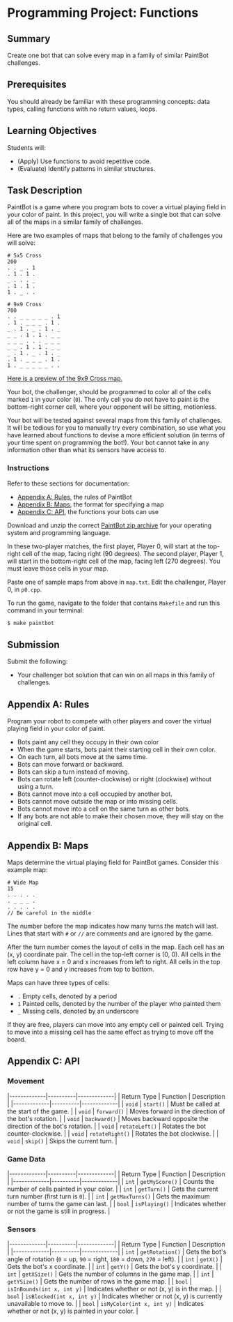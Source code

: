 # Programming Project: Functions

## Summary

Create one bot that can solve every map in a family of similar PaintBot challenges.

## Prerequisites

You should already be familiar with these programming concepts: data types, calling functions with no return values, loops.

## Learning Objectives

Students will:

- (Apply) Use functions to avoid repetitive code.
- (Evaluate) Identify patterns in similar structures.

## Task Description

PaintBot is a game where you program bots to cover a virtual playing field in your color of paint. In this project, you will write a single bot that can solve all of the maps in a similar family of challenges.

Here are two examples of maps that belong to the family of challenges you will solve:

```
# 5x5 Cross
200
. . _ . 1
. 1 . 1 .
_ . . . _
. 1 . 1 .
1 . _ . .
```

```
# 9x9 Cross
700
. . _ _ _ _ _ . 1
. 1 . _ _ _ . 1 .
_ . 1 . _ . 1 . _
_ _ . 1 . 1 . _ _
_ _ _ . . . _ _ _
_ _ . 1 . 1 . _ _
_ . 1 . _ . 1 . _
. 1 . _ _ _ . 1 .
1 . _ _ _ _ _ . .
```

[Here is a preview of the 9x9 Cross map.](https://paintbot.glitch.me/?s=9,9,0_0_0_90!1_8_8_270,0_0_0_90!1_8_8_270&b=0_0_0!2_0_x!3_0_x!4_0_x!5_0_x!6_0_x!8_0_1!1_1_1!3_1_x!4_1_x!5_1_x!7_1_1!0_2_x!2_2_1!4_2_x!6_2_1!8_2_x!0_3_x!1_3_x!3_3_1!5_3_1!7_3_x!8_3_x!0_4_x!1_4_x!2_4_x!6_4_x!7_4_x!8_4_x!0_5_x!1_5_x!3_5_1!5_5_1!7_5_x!8_5_x!0_6_x!2_6_1!4_6_x!6_6_1!8_6_x!1_7_1!3_7_x!4_7_x!5_7_x!7_7_1!0_8_1!2_8_x!3_8_x!4_8_x!5_8_x!6_8_x!8_8_1!)

Your bot, the challenger, should be programmed to color all of the cells marked `1` in your color (`0`). The only cell you do not have to paint is the bottom-right corner cell, where your opponent will be sitting, motionless.

Your bot will be tested against several maps from this family of challenges. It will be tedious for you to manually try every combination, so use what you have learned about functions to devise a more efficient solution (in terms of your time spent on programming the bot!). Your bot cannot take in any information other than what its sensors have access to.

### Instructions

Refer to these sections for documentation:

- [Appendix A: Rules](#appendix-a-rules), the rules of PaintBot
- [Appendix B: Maps](#appendix-b-maps), the format for specifying a map
- [Appendix C: API](#appendix-c-api), the functions your bots can use

Download and unzip the correct [PaintBot zip archive](https://github.com/MimirHQ/opencs1/tree/master/resources/paintbot) for your operating system and programming language.

In these two-player matches, the first player, Player 0, will start at the top-right cell of the map, facing right (90 degrees). The second player, Player 1, will start in the bottom-right cell of the map, facing left (270 degrees). You must leave those cells in your map.

Paste one of sample maps from above in `map.txt`. Edit the challenger, Player 0, in `p0.cpp`.

To run the game, navigate to the folder that contains `Makefile` and run this command in your terminal:

```bash
$ make paintbot
```

## Submission

Submit the following:

- Your challenger bot solution that can win on all maps in this family of challenges.

## Appendix A: Rules

Program your robot to compete with other players and cover the virtual playing field in your color of paint.

- Bots paint any cell they occupy in their own color
- When the game starts, bots paint their starting cell in their own color.
- On each turn, all bots move at the same time.
- Bots can move forward or backward.
- Bots can skip a turn instead of moving.
- Bots can rotate left (counter-clockwise) or right (clockwise) without using a turn.
- Bots cannot move into a cell occupied by another bot.
- Bots cannot move outside the map or into missing cells.
- Bots cannot move into a cell on the same turn as other bots.
- If any bots are not able to make their chosen move, they will stay on the original cell.

## Appendix B: Maps

Maps determine the virtual playing field for PaintBot games. Consider this example map:

```
# Wide Map
15
. . . . .
. _ _ _ .
. . . . .
// Be careful in the middle
```

The number before the map indicates how many turns the match will last. Lines that start with `#` or `//` are comments and are ignored by the game.

After the turn number comes the layout of cells in the map. Each cell has an (x, y) coordinate pair. The cell in the top-left corner is (0, 0). All cells in the left column have x = 0 and x increases from left to right. All cells in the top row have y = 0 and y increases from top to bottom.

Maps can have three types of cells:

- `.` Empty cells, denoted by a period
- `1` Painted cells, denoted by the number of the player who painted them
- `_` Missing cells, denoted by an underscore

If they are free, players can move into any empty cell or painted cell. Trying to move into a missing cell has the same effect as trying to move off the board.

## Appendix C: API

### Movement

|-------------|----------|-------------|
| Return Type | Function | Description |
|-------------|----------|-------------|
| `void` | `start()` | Must be called at the start of the game. |
| `void` | `forward()` | Moves forward in the direction of the bot's rotation. |
| `void` | `backward()` | Moves backward opposite the direction of the bot's rotation. |
| `void` | `rotateLeft()` | Rotates the bot counter-clockwise. |
| `void` | `rotateRight()` | Rotates the bot clockwise. |
| `void` | `skip()` | Skips the current turn. |


### Game Data

|-------------|----------|-------------|
| Return Type | Function | Description |
|-------------|----------|-------------|
| `int` | `getMyScore()` | Counts the number of cells painted in your color. |
| `int` | `getTurn()` | Gets the current turn number (first turn is `0`). |
| `int` | `getMaxTurns()` | Gets the maximum number of turns the game can last. |
| `bool` | `isPlaying()` | Indicates whether or not the game is still in progress. |

### Sensors

|-------------|----------|-------------|
| Return Type | Function | Description |
|-------------|----------|-------------|
| `int` | `getRotation()` | Gets the bot's angle of rotation (`0` = up, `90` = right, `180` = down, `270` = left). |
| `int` | `getX()` | Gets the bot's x coordinate. |
| `int` | `getY()` | Gets the bot's y coordinate. |
| `int` | `getXSize()` | Gets the number of columns in the game map. |
| `int` | `getYSize()` | Gets the number of rows in the game map. |
| `bool` | `isInBounds(int x, int y)` | Indicates whether or not (x, y) is in the map. |
| `bool` | `isBlocked(int x, int y)` | Indicates whether or not (x, y) is currently unavailable to move to. |
| `bool` | `isMyColor(int x, int y)` | Indicates whether or not (x, y) is painted in your color. |
